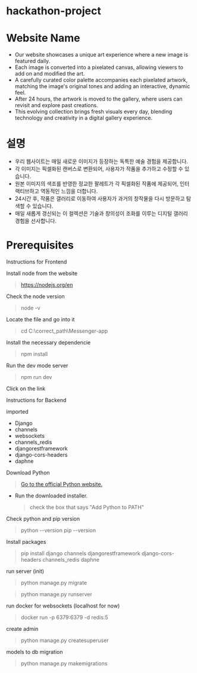 ﻿# hackathon-project

# Website Name

- Our website showcases a unique art experience where a new image is featured daily.
- Each image is converted into a pixelated canvas, allowing viewers to add on and modified the art.
- A carefully curated color palette accompanies each pixelated artwork, matching the image's original tones and adding an interactive, dynamic feel.
- After 24 hours, the artwork is moved to the gallery, where users can revisit and explore past creations.
- This evolving collection brings fresh visuals every day, blending technology and creativity in a digital gallery experience.

# 설명

- 우리 웹사이트는 매일 새로운 이미지가 등장하는 독특한 예술 경험을 제공합니다.
- 각 이미지는 픽셀화된 캔버스로 변환되어, 사용자가 작품을 추가하고 수정할 수 있습니다.
- 원본 이미지의 색조를 반영한 정교한 팔레트가 각 픽셀화된 작품에 제공되어, 인터랙티브하고 역동적인 느낌을 더합니다.
- 24시간 후, 작품은 갤러리로 이동하여 사용자가 과거의 창작물을 다시 방문하고 탐색할 수 있습니다.
- 매일 새롭게 갱신되는 이 컬렉션은 기술과 창의성이 조화를 이루는 디지털 갤러리 경험을 선사합니다.

# Prerequisites

Instructions for Frontend

Install node from the website

> https://nodejs.org/en

Check the node version

> node -v

Locate the file and go into it

> cd C:\correct_path\Messenger-app

Install the necessary dependencie

> npm install

Run the dev mode server

> npm run dev

Click on the link

Instructions for Backend

imported

- Django
- channels
- websockets
- channels_redis
- djangorestframework
- django-cors-headers
- daphne

Download Python

> [Go to the official Python website.](https://www.python.org/downloads/)

- Run the downloaded installer.
  > check the box that says "Add Python to PATH"

Check python and pip version

> python --version
> pip --version

Install packages

> pip install django channels djangorestframework django-cors-headers channels_redis daphne

run server (init)

> python manage.py migrate

> python manage.py runserver

run docker for websockets (localhost for now)

> docker run -p 6379:6379 -d redis:5

create admin

> python manage.py createsuperuser

models to db migration

> python manage.py makemigrations

